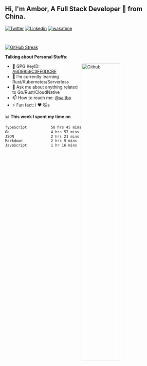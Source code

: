## Hi, I'm Ambor, A Full Stack Developer 🚀 from China.

[![Twitter](https://img.shields.io/badge/-saltbo-1ca0f1?style=flat&logo=twitter&logoColor=white)](https://twitter.com/rdsaltbo)
[![Linkedin](https://img.shields.io/badge/-saltbo-blue?style=flat&logo=Linkedin&logoColor=white)](https://www.linkedin.com/in/saltbo/)
[![wakatime](https://wakatime.com/badge/user/f82b1c77-faab-48cd-aef5-a12c0aff104b.svg)](https://wakatime.com/@f82b1c77-faab-48cd-aef5-a12c0aff104b)

&nbsp;  

[![GitHub Streak](https://streak-stats.demolab.com/?user=saltbo&hide_border=true&date_format=M%20j%5B%2C%20Y%5D)](https://git.io/streak-stats)


**Talking about Personal Stuffs:**
<!-- Any image aligned to the right. Beware the width  -->
<img width="50%" align="right" alt="Github" src="https://raw.githubusercontent.com/saltbo/saltbo/master/images/git-header.svg" />

- 🤘 GPG KeyID: [A6D9859C3FE0DCBE](https://saltbo.cn/pgp_keys.asc)
- 🌱 I’m currently learning Rust/Kubernetes/Serverless
- 💬 Ask me about anything related to Go/Rust/CloudNative
- 📫 How to reach me: [@saltbo](https://t.me/saltbo)
- ⚡ Fun fact: I :heart: :cat:s


📊 **This week I spent my time on**
<!--START_SECTION:waka-->

```txt
TypeScript           58 hrs 45 mins  ████████████████████░░░░░   80.31 %
Go                   4 hrs 57 mins   █▓░░░░░░░░░░░░░░░░░░░░░░░   06.77 %
JSON                 2 hrs 21 mins   ▓░░░░░░░░░░░░░░░░░░░░░░░░   03.21 %
Markdown             2 hrs 9 mins    ▓░░░░░░░░░░░░░░░░░░░░░░░░   02.95 %
JavaScript           1 hr 16 mins    ▒░░░░░░░░░░░░░░░░░░░░░░░░   01.75 %
```

<!--END_SECTION:waka-->
